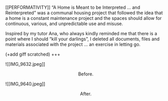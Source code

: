 [[PERFORMATIVITY]]
“A Home is Meant to be Interpreted ... and Reinterpreted” was a communal housing project that followed the idea that a home is a constant maintenance project and the spaces should allow for continuous, various, and unpredictable use and misuse.

Inspired by my tutor Ana, who always kindly reminded me that there is a point where I should “kill your darlings”, I deleted all documents, files and materials associated with the project ... an exercise in letting go.

(+add giff scratched) +++

![[IMG_9632.jpeg]]
<p align=center> Before. </p>
![[IMG_9640.jpeg]]
<p align=center> After. </p>